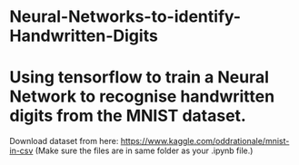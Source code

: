 # Neural-Networks-to-identify-Handwritten-Digits
# Using tensorflow to train a Neural Network to recognise handwritten digits from the MNIST dataset.
Download dataset from here: https://www.kaggle.com/oddrationale/mnist-in-csv
(Make sure the files are in same folder as your .ipynb file.)

